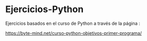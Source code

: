 # Ejercicios-Python
Ejercicios basados en el curso de Python a través de la página :

https://byte-mind.net/curso-python-objetivos-primer-programa/
